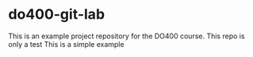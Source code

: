 # do400-git-lab

This is an example project repository for the DO400 course.
This repo is only a test
This is a simple example